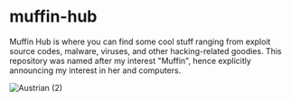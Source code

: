 # muffin-hub
Muffin Hub is where you can find some cool stuff ranging from exploit source codes, malware, viruses, and other hacking-related goodies. This repository was named after my interest "Muffin", hence explicitly announcing my interest in her and computers.

![Austrian (2)](https://github.com/Abinesh-Mathivanan/muffin-hub/assets/113496287/207387ca-2206-4b1f-a5b9-c744c3ce4dbb)

